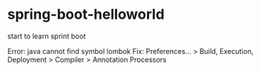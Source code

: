 # spring-boot-helloworld
start to learn sprint boot

Error:
java cannot find symbol lombok
Fix:
Preferences... > Build, Execution, Deployment > Compiler > Annotation Processors


